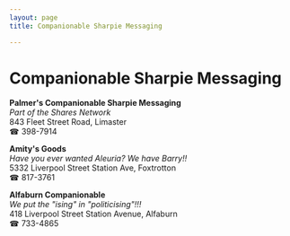 ```yaml
---
layout: page 
title: Companionable Sharpie Messaging

---
```



# Companionable Sharpie Messaging


 **Palmer's Companionable Sharpie Messaging**  
_Part of the Shares Network_  
843 Fleet Street Road, Limaster  
☎ 398-7914

**Amity's Goods**  
_Have you ever wanted Aleuria? We have Barry!!_  
5332 Liverpool Street Station Ave, Foxtrotton  
☎ 817-3761

**Alfaburn Companionable**  
_We put the "ising" in "politicising"!!!_  
418 Liverpool Street Station Avenue, Alfaburn  
☎ 733-4865

